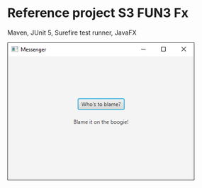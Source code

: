 # Reference project S3 FUN3 Fx

Maven, JUnit 5, Surefire test runner, JavaFX

![Messenger GUI](images/messenger-gui.png)